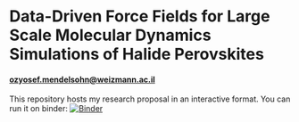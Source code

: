 # Data-Driven Force Fields for Large Scale Molecular Dynamics Simulations of Halide Perovskites
#### ozyosef.mendelsohn@weizmann.ac.il
This repository hosts my research proposal in an interactive format.
You can run it on binder: [![Binder](https://mybinder.org/badge_logo.svg)](https://mybinder.org/v2/gh/ozmendelsohn/interactive-research-proposal/HEAD)
